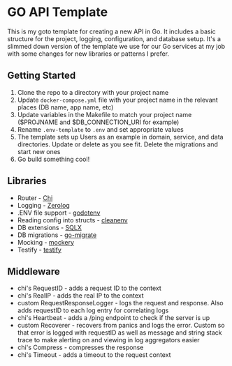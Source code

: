 # GO API Template

This is my goto template for creating a new API in Go. It includes a basic structure for the project, logging, 
configuration, and database setup. It's a slimmed down version of the template we use for our Go services at my job with some changes for new libraries
or patterns I prefer. 

## Getting Started
1. Clone the repo to a directory with your project name
2. Update `docker-compose.yml` file with your project name in the relevant places (DB name, app name, etc)
3. Update variables in the Makefile to match your project name ($PROJNAME and $DB_CONNECTION_URI for example)
4. Rename `.env-template` to `.env` and set appropriate values
5. The template sets up Users as an example in domain, service, and data directories. Update or delete as you see fit. Delete the migrations and start new ones
6. Go build something cool!

## Libraries
* Router - [Chi](https://github.com/go-chi/chi)
* Logging - [Zerolog](https://github.com/rs/zerolog)
* .ENV file support - [godotenv](https://github.com/joho/godotenv)
* Reading config into structs - [cleanenv](https://github.com/ilyakaznacheev/cleanenv)
* DB extensions - [SQLX](https://github.com/jmoiron/sqlx)
* DB migrations - [go-migrate](https://github.com/golang-migrate/migrate)
* Mocking - [mockery](https://github.com/vektra/mockery)
* Testify - [testify](https://github.com/stretchr/testify)
 
## Middleware
* chi's RequestID - adds a request ID to the context
* chi's RealIP - adds the real IP to the context
* custom RequestResponseLogger - logs the request and response. Also adds requestID to each log entry for correlating logs
* chi's Heartbeat - adds a /ping endpoint to check if the server is up
* custom Recoverer - recovers from panics and logs the error. Custom so that error is logged with requestID as well as message and string stack trace to make alerting on and viewing in log aggregators easier
* chi's Compress - compresses the response
* chi's Timeout - adds a timeout to the request context